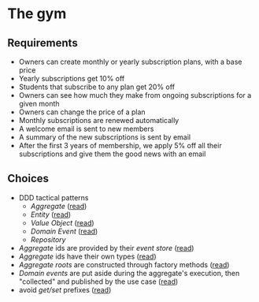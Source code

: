 # The gym

## Requirements

- Owners can create monthly or yearly subscription plans, with a base price
- Yearly subscriptions get 10% off
- Students that subscribe to any plan get 20% off
- Owners can see how much they make from ongoing subscriptions for a given month
- Owners can change the price of a plan
- Monthly subscriptions are renewed automatically
- A welcome email is sent to new members
- A summary of the new subscriptions is sent by email
- After the first 3 years of membership, we apply 5% off all their subscriptions and give them the good news with an email

## Choices

- DDD tactical patterns
  - *Aggregate* ([read](https://vaughnvernon.co/?p=838))
  - *Entity* ([read](http://thepaulrayner.com/blog/aggregates-and-entities-in-domain-driven-design/))
  - *Value Object* ([read](https://dev.to/flbenz/kotlin-and-domain-driven-design-value-objects-4m32))
  - *Domain Event* ([read](http://verraes.net/2014/11/domain-events/))
  - *Repository*
- *Aggregate* ids are provided by their *event store* ([read](https://matthiasnoback.nl/2018/05/when-and-where-to-determine-the-id-of-an-entity/))
- *Aggregate* ids have their own types ([read](https://buildplease.com/pages/vo-ids/))
- *Aggregate roots* are constructed through factory methods ([read](https://buildplease.com/pages/constructing-aggregates/))
- *Domain events* are put aside during the aggregate's execution, then "collected" and published by the use case ([read](https://lostechies.com/jimmybogard/2014/05/13/a-better-domain-events-pattern/))
- avoid *get/set* prefixes ([read](https://blog.pragmatists.com/refactoring-from-anemic-model-to-ddd-880d3dd3d45f))

